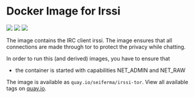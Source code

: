 # Docker Image for Irssi
[![](https://github.com/seiferma/Docker_Irssi/actions/workflows/docker-publish.yml/badge.svg?branch=main)](https://github.com/seiferma/Docker_Irssi/actions?query=branch%3Amain+)
[![](https://img.shields.io/github/issues/seiferma/Docker_Irssi.svg)](https://github.com/seiferma/Docker_Irssi/issues)
[![](https://img.shields.io/github/license/seiferma/Docker_Irssi.svg)](https://github.com/seiferma/Docker_Irssi/blob/main/LICENSE)

The image contains the IRC client irssi. The image ensures that all connections are made through tor to protect the privacy while chatting.

In order to run this (and derived) images, you have to ensure that
* the container is started with capabilities NET_ADMIN and NET_RAW

The image is available as `quay.io/seiferma/irssi-tor`. View all available tags on [quay.io](https://quay.io/repository/seiferma/irssi-tor?tab=tags).
